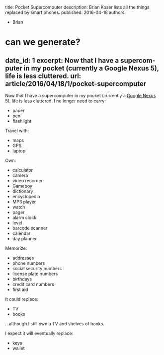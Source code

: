 title: Pocket Supercomputer
description: Brian Koser lists all the things replaced by smart phones.
published: 2016-04-18
authors:
  - Brian

# can we generate?
date_id: 1
excerpt: Now that I have a su­per­com­puter in my pocket (cur­rently a Google Nexus 5), life is less clut­tered.
url: article/2016/04/18/1/pocket-supercomputer
---
Now that I have a supercomputer in my pocket (currently a [Google Nexus 5](https://en.m.wikipedia.org/wiki/Nexus_5)), life is less cluttered. I no longer need to carry:

- paper
- pen
- flashlight

Travel with:
- maps
- GPS
- laptop

Own:
- calculator
- camera
- video recorder
- Gameboy
- dictionary
- encyclopedia
- MP3 player
- watch
- pager
- alarm clock
- level
- barcode scanner
- calendar
- day planner

Memorize:
- addresses
- phone numbers
- social security numbers
- license plate numbers
- birthdays
- credit card numbers
- first aid

It could replace:
- TV
- books

…although I still own a TV and shelves of books.

I expect it will eventually replace:
- keys
- wallet